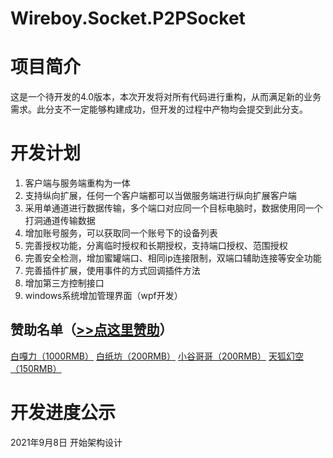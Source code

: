 # Wireboy.Socket.P2PSocket

# 项目简介

这是一个待开发的4.0版本，本次开发将对所有代码进行重构，从而满足新的业务需求。此分支不一定能够构建成功，但开发的过程中产物均会提交到此分支。

# 开发计划

1. 客户端与服务端重构为一体
2. 支持纵向扩展，任何一个客户端都可以当做服务端进行纵向扩展客户端
3. 采用单通道进行数据传输，多个端口对应同一个目标电脑时，数据使用同一个打洞通道传输数据
4. 增加账号服务，可以获取同一个账号下的设备列表
5. 完善授权功能，分离临时授权和长期授权，支持端口授权、范围授权
6. 完善安全检测，增加蜜罐端口、相同ip连接限制，双端口辅助连接等安全功能
7. 完善插件扩展，使用事件的方式回调插件方法
8. 增加第三方控制接口
9. windows系统增加管理界面（wpf开发）

## 赞助名单（[>>点这里赞助](Images/alipay.md)）

[白嘎力（1000RMB）](Images/Donates/2020121801.md) [白纸坊（200RMB）](Images/Donates/2020091601.md)  [小谷哥哥（200RMB）](Images/Donates/2020091601.md)  [天狐幻空（150RMB）](Images/Donates/2021020701.md)

# 开发进度公示

2021年9月8日 开始架构设计